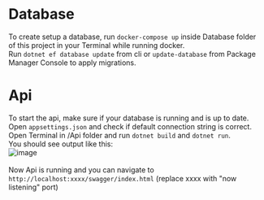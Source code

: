 # Database

To create setup a database, run `docker-compose up` inside Database folder of this project in your Terminal while running docker.
<br />
Run `dotnet ef database update` from cli or `update-database` from Package Manager Console to apply migrations.


# Api

To start the api, make sure if your database is running and is up to date. 
Open `appsettings.json` and check if default connection string is correct.
<br />
Open Terminal in /Api folder and run `dotnet build` and `dotnet run`.
<br />
You should see output like this:<br /> ![image](https://github.com/user-attachments/assets/e8818bcc-0e61-4907-86cf-9670db87d739)
<br />
<br />
Now Api is running and you can navigate to `http://localhost:xxxx/swagger/index.html` (replace xxxx with "now listening" port)
